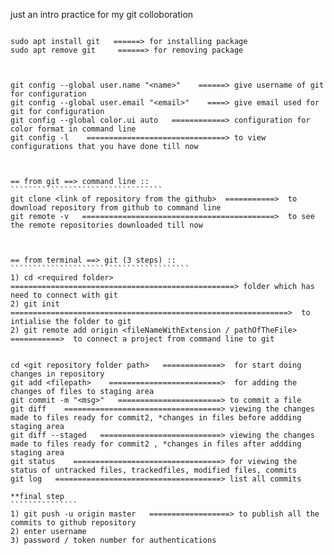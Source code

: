 
just an intro practice for my git colloboration 

``````````````````````````````````````````````````````````````````

sudo apt install git   ======> for installing package 
sudo apt remove git     ======> for removing package



git config --global user.name "<name>"    ======> give username of git for configuration
git config --global user.email "<email>"    ====> give email used for git for configuration 
git config --global color.ui auto   ============> configuration for color format in command line
git config -l    ===============================> to view configurations that you have done till now 



== from git ==> command line ::
``````````````````````````````````
git clone <link of repository from the github>  ===========>  to download repository from github to command line 
git remote -v   ===========================================>  to see the remote repositories downloaded till now 



== from terminal ==> git (3 steps) :: 
````````````````````````````````````````
1) cd <required folder>    ==================================================> folder which has need to connect with git
2) git init   ==============================================================>  to intialise the folder to git
2) git remote add origin <fileNameWithExtension / pathOfTheFile> ===========>  to connect a project from command line to git


cd <git repository folder path>   =============>  for start doing changes in repository 
git add <filepath>    =========================>  for adding the changes of files to staging area
git commit -m "<msg>"   =======================> to commit a file 
git diff    ===================================> viewing the changes made to files ready for commit2, *changes in files before addding staging area
git diff --staged   ===========================> viewing the changes made to files ready for commit2 , *changes in files after addding staging area
git status    =================================> for viewing the status of untracked files, trackedfiles, modified files, commits
git log   =====================================> list all commits

**final step 
```````````````
1) git push -u origin master   ==================> to publish all the commits to github repository
2) enter username 
3) password / token number for authentications


